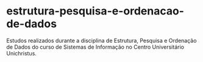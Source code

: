 # estrutura-pesquisa-e-ordenacao-de-dados
Estudos realizados durante a disciplina de Estrutura, Pesquisa e Ordenação de Dados do curso de Sistemas de Informação no Centro Universitário Unichristus.
